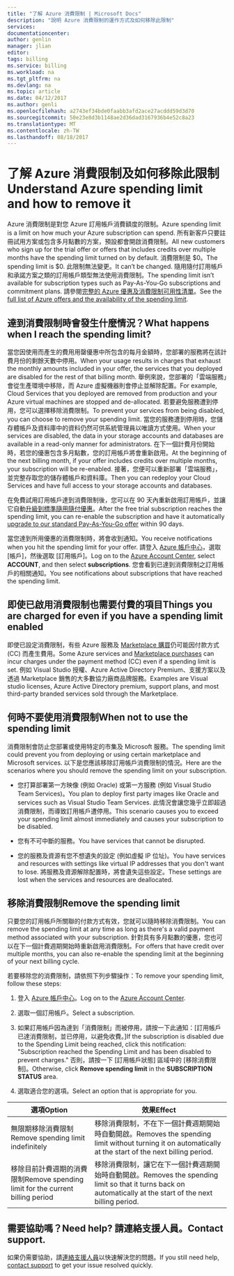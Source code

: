 ```yaml
---
title: "了解 Azure 消費限制 | Microsoft Docs"
description: "說明 Azure 消費限制的運作方式及如何移除此限制"
services: 
documentationcenter: 
author: genlin
manager: jlian
editor: 
tags: billing
ms.service: billing
ms.workload: na
ms.tgt_pltfrm: na
ms.devlang: na
ms.topic: article
ms.date: 04/12/2017
ms.author: genli
ms.openlocfilehash: a2743ef34bde0faabb3afd2ace27acddd59d3d70
ms.sourcegitcommit: 50e23e8d3b1148ae2d36dad3167936b4e52c8a23
ms.translationtype: MT
ms.contentlocale: zh-TW
ms.lasthandoff: 08/18/2017
---
```

# <a name="understand-azure-spending-limit-and-how-to-remove-it"></a><span data-ttu-id="77ab1-103">了解 Azure 消費限制及如何移除此限制</span><span class="sxs-lookup"><span data-stu-id="77ab1-103">Understand Azure spending limit and how to remove it</span></span>

<span data-ttu-id="77ab1-104">Azure 消費限制是對您 Azure 訂用帳戶消費額度的限制。</span><span class="sxs-lookup"><span data-stu-id="77ab1-104">Azure spending limit is a limit on how much your Azure subscription can spend.</span></span> <span data-ttu-id="77ab1-105">所有新客戶只要註冊試用方案或包含多月點數的方案，預設都會開啟消費限制。</span><span class="sxs-lookup"><span data-stu-id="77ab1-105">All new customers who sign up for the trial offer or offers that includes credits over multiple months have the spending limit turned on by default.</span></span> <span data-ttu-id="77ab1-106">消費限制是 $0。</span><span class="sxs-lookup"><span data-stu-id="77ab1-106">The spending limit is $0.</span></span> <span data-ttu-id="77ab1-107">此限制無法變更。</span><span class="sxs-lookup"><span data-stu-id="77ab1-107">It can’t be changed.</span></span> <span data-ttu-id="77ab1-108">隨用隨付訂用帳戶和承諾方案之類的訂用帳戶類型無法使用消費限制。</span><span class="sxs-lookup"><span data-stu-id="77ab1-108">The spending limit isn’t available for subscription types such as Pay-As-You-Go subscriptions and commitment plans.</span></span> <span data-ttu-id="77ab1-109">請參閱[完整的 Azure 優惠及消費限制可用性清單](https://azure.microsoft.com/support/legal/offer-details/)。</span><span class="sxs-lookup"><span data-stu-id="77ab1-109">See the [full list of Azure offers and the availability of the spending limit](https://azure.microsoft.com/support/legal/offer-details/).</span></span>

## <a name="what-happens-when-i-reach-the-spending-limit"></a><span data-ttu-id="77ab1-110">達到消費限制時會發生什麼情況？</span><span class="sxs-lookup"><span data-stu-id="77ab1-110">What happens when I reach the spending limit?</span></span>

<span data-ttu-id="77ab1-111">當您因使用而產生的費用用罄優惠中所包含的每月金額時，您部署的服務將在該計費月份的剩餘天數中停用。</span><span class="sxs-lookup"><span data-stu-id="77ab1-111">When your usage results in charges that exhaust the monthly amounts included in your offer, the services that you deployed are disabled for the rest of that billing month.</span></span> <span data-ttu-id="77ab1-112">舉例來說，您部署的「雲端服務」會從生產環境中移除，而 Azure 虛擬機器則會停止並解除配置。</span><span class="sxs-lookup"><span data-stu-id="77ab1-112">For example, Cloud Services that you deployed are removed from production and your Azure virtual machines are stopped and de-allocated.</span></span> <span data-ttu-id="77ab1-113">若要避免服務遭到停用，您可以選擇移除消費限制。</span><span class="sxs-lookup"><span data-stu-id="77ab1-113">To prevent your services from being disabled, you can choose to remove your spending limit.</span></span> <span data-ttu-id="77ab1-114">當您的服務遭到停用時，您儲存體帳戶及資料庫中的資料仍然可供系統管理員以唯讀方式使用。</span><span class="sxs-lookup"><span data-stu-id="77ab1-114">When your services are disabled, the data in your storage accounts and databases are available in a read-only manner for administrators.</span></span> <span data-ttu-id="77ab1-115">在下一個計費月份開始時，若您的優惠包含多月點數，您的訂用帳戶將會重新啟用。</span><span class="sxs-lookup"><span data-stu-id="77ab1-115">At the beginning of the next billing month, if your offer includes credits over multiple months, your subscription will be re-enabled.</span></span> <span data-ttu-id="77ab1-116">接著，您便可以重新部署「雲端服務」，並完整存取您的儲存體帳戶和資料庫。</span><span class="sxs-lookup"><span data-stu-id="77ab1-116">Then you can redeploy your Cloud Services and have full access to your storage accounts and databases.</span></span>

<span data-ttu-id="77ab1-117">在免費試用訂用帳戶達到消費限制後，您可以在 90 天內重新啟用訂用帳戶，並讓它自動[升級到標準隨用隨付優惠](billing-upgrade-azure-subscription.md)。</span><span class="sxs-lookup"><span data-stu-id="77ab1-117">After the free trial subscription reaches the spending limit, you can re-enable the subscription and have it automatically [upgrade to our standard Pay-As-You-Go offer](billing-upgrade-azure-subscription.md) within 90 days.</span></span>

<span data-ttu-id="77ab1-118">當您達到所用優惠的消費限制時，將會收到通知。</span><span class="sxs-lookup"><span data-stu-id="77ab1-118">You receive notifications when you hit the spending limit for your offer.</span></span> <span data-ttu-id="77ab1-119">請登入 [Azure 帳戶中心](https://account.windowsazure.com)，選取 [帳戶]，然後選取 [訂用帳戶]。</span><span class="sxs-lookup"><span data-stu-id="77ab1-119">Log on to the [Azure Account Center](https://account.windowsazure.com), select **ACCOUNT**, and then select **subscriptions**.</span></span> <span data-ttu-id="77ab1-120">您會看到已達到消費限制之訂用帳戶的相關通知。</span><span class="sxs-lookup"><span data-stu-id="77ab1-120">You see notifications about subscriptions that have reached the spending limit.</span></span>

## <a name="things-you-are-charged-for-even-if-you-have-a-spending-limit-enabled"></a><span data-ttu-id="77ab1-121">即使已啟用消費限制也需要付費的項目</span><span class="sxs-lookup"><span data-stu-id="77ab1-121">Things you are charged for even if you have a spending limit enabled</span></span>

<span data-ttu-id="77ab1-122">即使已設定消費限制，有些 Azure 服務及 [Marketplace 購買](https://azure.microsoft.com/marketplace/)仍可能因付款方式 (CC) 而產生費用。</span><span class="sxs-lookup"><span data-stu-id="77ab1-122">Some Azure services and [Marketplace purchases](https://azure.microsoft.com/marketplace/) can incur charges under the payment method (CC) even if a spending limit is set.</span></span> <span data-ttu-id="77ab1-123">例如 Visual Studio 授權、Azure Active Directory Premium、支援方案以及透過 Marketplace 銷售的大多數協力廠商品牌服務。</span><span class="sxs-lookup"><span data-stu-id="77ab1-123">Examples are Visual studio licenses, Azure Active Directory premium, support plans, and most third-party branded services sold through the Marketplace.</span></span>


## <a name="when-not-to-use-the-spending-limit"></a><span data-ttu-id="77ab1-124">何時不要使用消費限制</span><span class="sxs-lookup"><span data-stu-id="77ab1-124">When not to use the spending limit</span></span>

<span data-ttu-id="77ab1-125">消費限制會防止您部署或使用特定的市集及 Microsoft 服務。</span><span class="sxs-lookup"><span data-stu-id="77ab1-125">The spending limit could prevent you from deploying or using certain marketplace and Microsoft services.</span></span> <span data-ttu-id="77ab1-126">以下是您應該移除訂用帳戶消費限制的情況。</span><span class="sxs-lookup"><span data-stu-id="77ab1-126">Here are the scenarios where you should remove the spending limit on your subscription.</span></span>

- <span data-ttu-id="77ab1-127">您打算部署第一方映像 (例如 Oracle) 或第一方服務 (例如 Visual Studio Team Services)。</span><span class="sxs-lookup"><span data-stu-id="77ab1-127">You plan to deploy first party images like Oracle and services such as Visual Studio Team Services.</span></span> <span data-ttu-id="77ab1-128">此情況會讓您幾乎立即超過消費限制，而導致訂用帳戶遭停用。</span><span class="sxs-lookup"><span data-stu-id="77ab1-128">This scenario causes you to exceed your spending limit almost immediately and causes your subscription to be disabled.</span></span>

- <span data-ttu-id="77ab1-129">您有不可中斷的服務。</span><span class="sxs-lookup"><span data-stu-id="77ab1-129">You have services that cannot be disrupted.</span></span>

- <span data-ttu-id="77ab1-130">您的服務及資源有您不想遺失的設定 (例如虛擬 IP 位址)。</span><span class="sxs-lookup"><span data-stu-id="77ab1-130">You have services and resources with settings like virtual IP addresses that you don't want to lose.</span></span> <span data-ttu-id="77ab1-131">將服務及資源解除配置時，將會遺失這些設定。</span><span class="sxs-lookup"><span data-stu-id="77ab1-131">These settings are lost when the services and resources are deallocated.</span></span>


## <a name="remove-the-spending-limit"></a><span data-ttu-id="77ab1-132">移除消費限制</span><span class="sxs-lookup"><span data-stu-id="77ab1-132">Remove the spending limit</span></span>

<span data-ttu-id="77ab1-133">只要您的訂用帳戶所關聯的付款方式有效，您就可以隨時移除消費限制。</span><span class="sxs-lookup"><span data-stu-id="77ab1-133">You can remove the spending limit at any time as long as there's a valid payment method associated with your subscription.</span></span> <span data-ttu-id="77ab1-134">針對具有多月點數的優惠，您也可以在下一個計費週期開始時重新啟用消費限制。</span><span class="sxs-lookup"><span data-stu-id="77ab1-134">For offers that have credit over multiple months, you can also re-enable the spending limit at the beginning of your next billing cycle.</span></span>

<span data-ttu-id="77ab1-135">若要移除您的消費限制，請依照下列步驟操作：</span><span class="sxs-lookup"><span data-stu-id="77ab1-135">To remove your spending limit, follow these steps:</span></span>

1. <span data-ttu-id="77ab1-136">登入 [Azure 帳戶中心](https://account.windowsazure.com)。</span><span class="sxs-lookup"><span data-stu-id="77ab1-136">Log on to the [Azure Account Center](https://account.windowsazure.com).</span></span>

2. <span data-ttu-id="77ab1-137">選取一個訂用帳戶。</span><span class="sxs-lookup"><span data-stu-id="77ab1-137">Select a subscription.</span></span>

3. <span data-ttu-id="77ab1-138">如果訂用帳戶因為達到「消費限制」而被停用，請按一下此通知：[訂用帳戶已達消費限制，並已停用，以避免收費。]</span><span class="sxs-lookup"><span data-stu-id="77ab1-138">If the subscription is disabled due to the Spending Limit being reached, click this notification: "Subscription reached the Spending Limit and has been disabled to prevent charges."</span></span> <span data-ttu-id="77ab1-139">否則，請按一下 [訂用帳戶狀態] 區域中的 [移除消費限制]。</span><span class="sxs-lookup"><span data-stu-id="77ab1-139">Otherwise, click **Remove spending limit** in the **SUBSCRIPTION STATUS** area.</span></span>

4. <span data-ttu-id="77ab1-140">選取適合您的選項。</span><span class="sxs-lookup"><span data-stu-id="77ab1-140">Select an option that is appropriate for you.</span></span>

|<span data-ttu-id="77ab1-141">選項</span><span class="sxs-lookup"><span data-stu-id="77ab1-141">Option</span></span>|<span data-ttu-id="77ab1-142">效果</span><span class="sxs-lookup"><span data-stu-id="77ab1-142">Effect</span></span>|
|-------|-----|
|<span data-ttu-id="77ab1-143">無限期移除消費限制</span><span class="sxs-lookup"><span data-stu-id="77ab1-143">Remove spending limit indefinitely</span></span>|<span data-ttu-id="77ab1-144">移除消費限制，不在下一個計費週期開始時自動開啟。</span><span class="sxs-lookup"><span data-stu-id="77ab1-144">Removes the spending limit without turning it on automatically at the start of the next billing period.</span></span>|
|<span data-ttu-id="77ab1-145">移除目前計費週期的消費限制</span><span class="sxs-lookup"><span data-stu-id="77ab1-145">Remove spending limit for the current billing period</span></span>|<span data-ttu-id="77ab1-146">移除消費限制，讓它在下一個計費週期開始時自動開啟。</span><span class="sxs-lookup"><span data-stu-id="77ab1-146">Removes the spending limit so that it turns back on automatically at the start of the next billing period.</span></span>|

## <a name="need-help-contact-support"></a><span data-ttu-id="77ab1-147">需要協助嗎？</span><span class="sxs-lookup"><span data-stu-id="77ab1-147">Need help?</span></span> <span data-ttu-id="77ab1-148">請連絡支援人員。</span><span class="sxs-lookup"><span data-stu-id="77ab1-148">Contact support.</span></span>
<span data-ttu-id="77ab1-149">如果仍需要協助，請[連絡支援人員](https://portal.azure.com/?#blade/Microsoft_Azure_Support/HelpAndSupportBlade)以快速解決您的問題。</span><span class="sxs-lookup"><span data-stu-id="77ab1-149">If you still need help, [contact support](https://portal.azure.com/?#blade/Microsoft_Azure_Support/HelpAndSupportBlade) to get your issue resolved quickly.</span></span>
